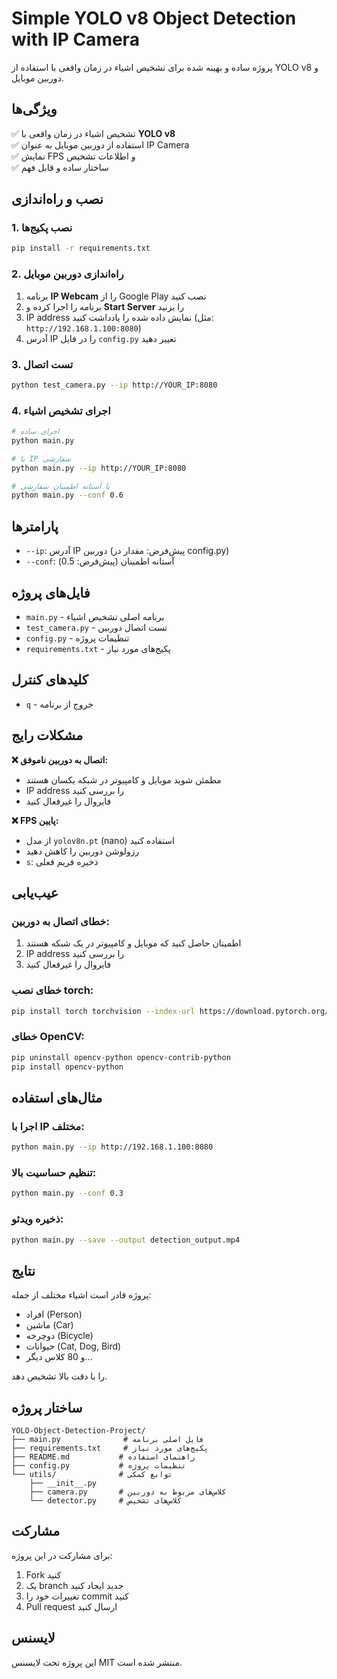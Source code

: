 # Simple YOLO v8 Object Detection with IP Camera

پروژه ساده و بهینه شده برای تشخیص اشیاء در زمان واقعی با استفاده از YOLO v8 و دوربین موبایل.

## ویژگی‌ها

✅ تشخیص اشیاء در زمان واقعی با **YOLO v8**  
✅ استفاده از دوربین موبایل به عنوان IP Camera  
✅ نمایش FPS و اطلاعات تشخیص  
✅ ساختار ساده و قابل فهم  

## نصب و راه‌اندازی

### 1. نصب پکیج‌ها
```bash
pip install -r requirements.txt
```

### 2. راه‌اندازی دوربین موبایل
1. برنامه **IP Webcam** را از Google Play نصب کنید
2. برنامه را اجرا کرده و **Start Server** را بزنید  
3. IP address نمایش داده شده را یادداشت کنید (مثل: `http://192.168.1.100:8080`)
4. آدرس IP را در فایل `config.py` تغییر دهید

### 3. تست اتصال
```bash
python test_camera.py --ip http://YOUR_IP:8080
```

### 4. اجرای تشخیص اشیاء
```bash
# اجرای ساده
python main.py

# با IP سفارشی
python main.py --ip http://YOUR_IP:8080

# با آستانه اطمینان سفارشی
python main.py --conf 0.6
```

## پارامترها

- `--ip`: آدرس IP دوربین (پیش‌فرض: مقدار در config.py)
- `--conf`: آستانه اطمینان (پیش‌فرض: 0.5)

## فایل‌های پروژه

- `main.py` - برنامه اصلی تشخیص اشیاء
- `test_camera.py` - تست اتصال دوربین  
- `config.py` - تنظیمات پروژه
- `requirements.txt` - پکیج‌های مورد نیاز

## کلیدهای کنترل

- `q` - خروج از برنامه

## مشکلات رایج

**❌ اتصال به دوربین ناموفق:**
- مطمئن شوید موبایل و کامپیوتر در شبکه یکسان هستند
- IP address را بررسی کنید
- فایروال را غیرفعال کنید

**❌ FPS پایین:**
- از مدل `yolov8n.pt` (nano) استفاده کنید
- رزولوشن دوربین را کاهش دهید
- `s`: ذخیره فریم فعلی

## عیب‌یابی

### خطای اتصال به دوربین:
1. اطمینان حاصل کنید که موبایل و کامپیوتر در یک شبکه هستند
2. IP address را بررسی کنید
3. فایروال را غیرفعال کنید

### خطای نصب torch:
```bash
pip install torch torchvision --index-url https://download.pytorch.org/whl/cpu
```

### خطای OpenCV:
```bash
pip uninstall opencv-python opencv-contrib-python
pip install opencv-python
```

## مثال‌های استفاده

### اجرا با IP مختلف:
```bash
python main.py --ip http://192.168.1.100:8080
```

### تنظیم حساسیت بالا:
```bash
python main.py --conf 0.3
```

### ذخیره ویدئو:
```bash
python main.py --save --output detection_output.mp4
```

## نتایج

پروژه قادر است اشیاء مختلف از جمله:
- افراد (Person)
- ماشین (Car)
- دوچرخه (Bicycle)
- حیوانات (Cat, Dog, Bird)
- و 80 کلاس دیگر...

را با دقت بالا تشخیص دهد.

## ساختار پروژه

```
YOLO-Object-Detection-Project/
├── main.py              # فایل اصلی برنامه
├── requirements.txt     # پکیج‌های مورد نیاز
├── README.md           # راهنمای استفاده
├── config.py           # تنظیمات پروژه
└── utils/              # توابع کمکی
    ├── __init__.py
    ├── camera.py       # کلاس‌های مربوط به دوربین
    └── detector.py     # کلاس‌های تشخیص
```

## مشارکت

برای مشارکت در این پروژه:
1. Fork کنید
2. یک branch جدید ایجاد کنید
3. تغییرات خود را commit کنید
4. Pull request ارسال کنید

## لایسنس

این پروژه تحت لایسنس MIT منتشر شده است.

